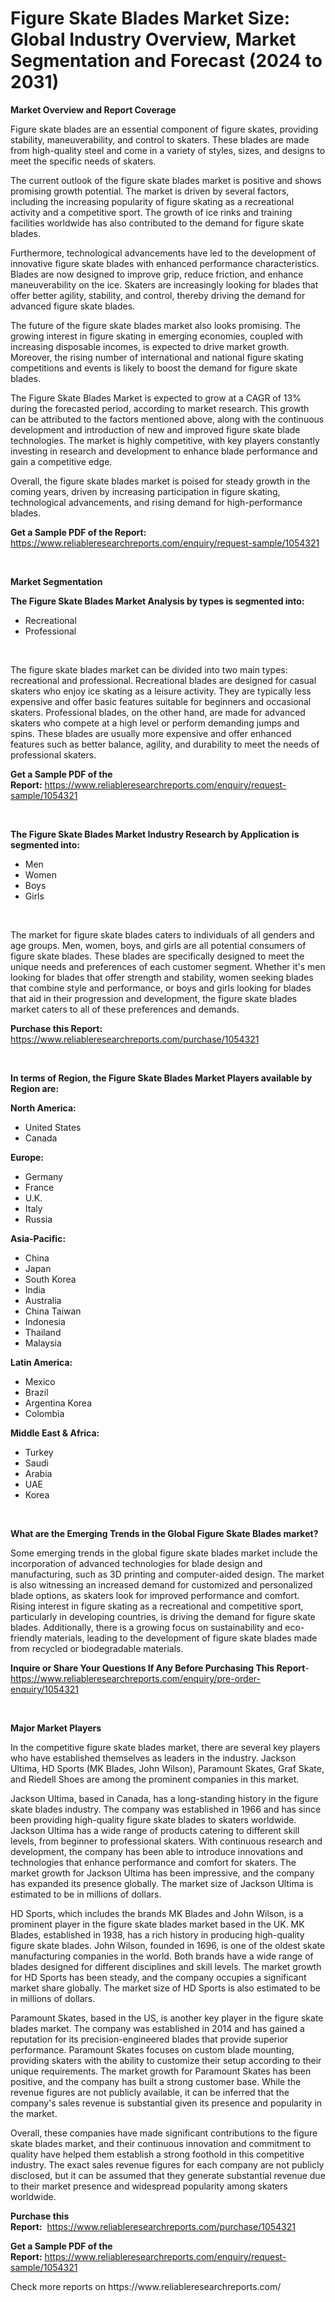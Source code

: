 <p><h1>Figure Skate Blades Market Size: Global Industry Overview, Market Segmentation and Forecast (2024 to 2031)</h1></p><p><strong>Market Overview and Report Coverage</strong></p>
<p><p>Figure skate blades are an essential component of figure skates, providing stability, maneuverability, and control to skaters. These blades are made from high-quality steel and come in a variety of styles, sizes, and designs to meet the specific needs of skaters.</p><p>The current outlook of the figure skate blades market is positive and shows promising growth potential. The market is driven by several factors, including the increasing popularity of figure skating as a recreational activity and a competitive sport. The growth of ice rinks and training facilities worldwide has also contributed to the demand for figure skate blades.</p><p>Furthermore, technological advancements have led to the development of innovative figure skate blades with enhanced performance characteristics. Blades are now designed to improve grip, reduce friction, and enhance maneuverability on the ice. Skaters are increasingly looking for blades that offer better agility, stability, and control, thereby driving the demand for advanced figure skate blades.</p><p>The future of the figure skate blades market also looks promising. The growing interest in figure skating in emerging economies, coupled with increasing disposable incomes, is expected to drive market growth. Moreover, the rising number of international and national figure skating competitions and events is likely to boost the demand for figure skate blades.</p><p>The Figure Skate Blades Market is expected to grow at a CAGR of 13% during the forecasted period, according to market research. This growth can be attributed to the factors mentioned above, along with the continuous development and introduction of new and improved figure skate blade technologies. The market is highly competitive, with key players constantly investing in research and development to enhance blade performance and gain a competitive edge.</p><p>Overall, the figure skate blades market is poised for steady growth in the coming years, driven by increasing participation in figure skating, technological advancements, and rising demand for high-performance blades.</p></p>
<p><strong>Get a Sample PDF of the Report:</strong> <a href="https://www.reliableresearchreports.com/enquiry/request-sample/1054321">https://www.reliableresearchreports.com/enquiry/request-sample/1054321</a></p>
<p>&nbsp;</p>
<p><strong>Market Segmentation</strong></p>
<p><strong>The Figure Skate Blades Market Analysis by types is segmented into:</strong></p>
<p><ul><li>Recreational</li><li>Professional</li></ul></p>
<p>&nbsp;</p>
<p><p>The figure skate blades market can be divided into two main types: recreational and professional. Recreational blades are designed for casual skaters who enjoy ice skating as a leisure activity. They are typically less expensive and offer basic features suitable for beginners and occasional skaters. Professional blades, on the other hand, are made for advanced skaters who compete at a high level or perform demanding jumps and spins. These blades are usually more expensive and offer enhanced features such as better balance, agility, and durability to meet the needs of professional skaters.</p></p>
<p><strong>Get a Sample PDF of the Report:</strong>&nbsp;<a href="https://www.reliableresearchreports.com/enquiry/request-sample/1054321">https://www.reliableresearchreports.com/enquiry/request-sample/1054321</a></p>
<p>&nbsp;</p>
<p><strong>The Figure Skate Blades Market Industry Research by Application is segmented into:</strong></p>
<p><ul><li>Men</li><li>Women</li><li>Boys</li><li>Girls</li></ul></p>
<p>&nbsp;</p>
<p><p>The market for figure skate blades caters to individuals of all genders and age groups. Men, women, boys, and girls are all potential consumers of figure skate blades. These blades are specifically designed to meet the unique needs and preferences of each customer segment. Whether it's men looking for blades that offer strength and stability, women seeking blades that combine style and performance, or boys and girls looking for blades that aid in their progression and development, the figure skate blades market caters to all of these preferences and demands.</p></p>
<p><strong>Purchase this Report:</strong>&nbsp; <a href="https://www.reliableresearchreports.com/purchase/1054321">https://www.reliableresearchreports.com/purchase/1054321</a></p>
<p>&nbsp;</p>
<p><strong>In terms of Region, the Figure Skate Blades Market Players available by Region are:</strong></p>
<p>
    <p> <strong> North America: </strong>
        <ul>
            <li>United States</li>
            <li>Canada</li>
        </ul>
        </p> 
    <p> <strong> Europe: </strong>
        <ul>
            <li>Germany</li>
            <li>France</li>
            <li>U.K.</li>
            <li>Italy</li>
            <li>Russia</li>
        </ul>
        </p> 
    <p> <strong> Asia-Pacific: </strong>
        <ul>
            <li>China</li>
            <li>Japan</li>
            <li>South Korea</li>
            <li>India</li>
            <li>Australia</li>
            <li>China Taiwan</li>
            <li>Indonesia</li>
            <li>Thailand</li>
            <li>Malaysia</li>
        </ul>
        </p> 
    <p> <strong> Latin America: </strong>
        <ul>
            <li>Mexico</li>
            <li>Brazil</li>
            <li>Argentina Korea</li>
            <li>Colombia</li>
        </ul>
        </p> 
    <p> <strong> Middle East & Africa: </strong>
        <ul>
            <li>Turkey</li>
            <li>Saudi</li>
            <li>Arabia</li>
            <li>UAE</li>
            <li>Korea</li>
        </ul>
    </p>
    </p>
<p>&nbsp;</p>
<p><strong>What are the Emerging Trends in the Global Figure Skate Blades market?</strong></p>
<p><p>Some emerging trends in the global figure skate blades market include the incorporation of advanced technologies for blade design and manufacturing, such as 3D printing and computer-aided design. The market is also witnessing an increased demand for customized and personalized blade options, as skaters look for improved performance and comfort. Rising interest in figure skating as a recreational and competitive sport, particularly in developing countries, is driving the demand for figure skate blades. Additionally, there is a growing focus on sustainability and eco-friendly materials, leading to the development of figure skate blades made from recycled or biodegradable materials.</p></p>
<p><strong>Inquire or Share Your Questions If Any Before Purchasing This Report</strong>- <a href="https://www.reliableresearchreports.com/enquiry/pre-order-enquiry/1054321">https://www.reliableresearchreports.com/enquiry/pre-order-enquiry/1054321</a></p>
<p>&nbsp;</p>
<p><strong>Major Market Players</strong></p>
<p><p>In the competitive figure skate blades market, there are several key players who have established themselves as leaders in the industry. Jackson Ultima, HD Sports (MK Blades, John Wilson), Paramount Skates, Graf Skate, and Riedell Shoes are among the prominent companies in this market.</p><p>Jackson Ultima, based in Canada, has a long-standing history in the figure skate blades industry. The company was established in 1966 and has since been providing high-quality figure skate blades to skaters worldwide. Jackson Ultima has a wide range of products catering to different skill levels, from beginner to professional skaters. With continuous research and development, the company has been able to introduce innovations and technologies that enhance performance and comfort for skaters. The market growth for Jackson Ultima has been impressive, and the company has expanded its presence globally. The market size of Jackson Ultima is estimated to be in millions of dollars.</p><p>HD Sports, which includes the brands MK Blades and John Wilson, is a prominent player in the figure skate blades market based in the UK. MK Blades, established in 1938, has a rich history in producing high-quality figure skate blades. John Wilson, founded in 1696, is one of the oldest skate manufacturing companies in the world. Both brands have a wide range of blades designed for different disciplines and skill levels. The market growth for HD Sports has been steady, and the company occupies a significant market share globally. The market size of HD Sports is also estimated to be in millions of dollars.</p><p>Paramount Skates, based in the US, is another key player in the figure skate blades market. The company was established in 2014 and has gained a reputation for its precision-engineered blades that provide superior performance. Paramount Skates focuses on custom blade mounting, providing skaters with the ability to customize their setup according to their unique requirements. The market growth for Paramount Skates has been positive, and the company has built a strong customer base. While the revenue figures are not publicly available, it can be inferred that the company's sales revenue is substantial given its presence and popularity in the market.</p><p>Overall, these companies have made significant contributions to the figure skate blades market, and their continuous innovation and commitment to quality have helped them establish a strong foothold in this competitive industry. The exact sales revenue figures for each company are not publicly disclosed, but it can be assumed that they generate substantial revenue due to their market presence and widespread popularity among skaters worldwide.</p></p>
<p><strong>Purchase this Report:</strong>&nbsp;&nbsp;<a href="https://www.reliableresearchreports.com/purchase/1054321">https://www.reliableresearchreports.com/purchase/1054321</a></p>
<p></p>
<p><strong>Get a Sample PDF of the Report:</strong>&nbsp;<a href="https://www.reliableresearchreports.com/enquiry/request-sample/1054321">https://www.reliableresearchreports.com/enquiry/request-sample/1054321</a></p>
<p>Check more reports on https://www.reliableresearchreports.com/</p>
